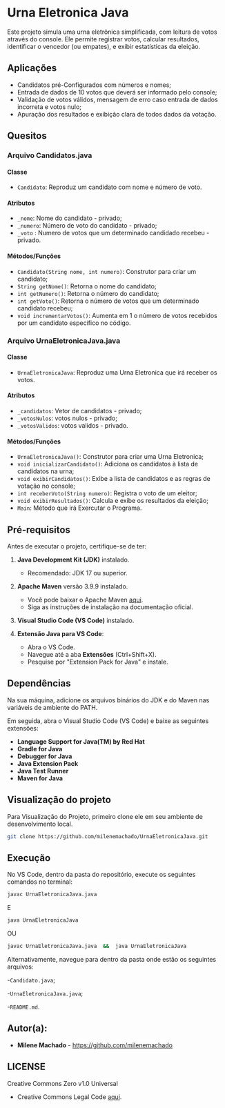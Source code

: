 # Urna Eletronica Java 
Este projeto simula uma urna eletrônica simplificada, com leitura de votos através do console.
Ele permite registrar votos, calcular resultados, identificar o vencedor (ou empates), e exibir 
estatísticas da eleição.

## Aplicações 
- Candidatos pré-Configurados com números e nomes;
- Entrada de dados de 10 votos que deverá ser informado pelo console;
- Validação de votos válidos, mensagem de erro caso entrada de dados incorreta e votos nulo;
- Apuração dos resultados e exibição clara de todos dados da votação.

## Quesitos 

### Arquivo Candidatos.java

#### Classe
- `Candidato`: Reproduz um candidato com nome e número de voto.

#### Atributos
- `_nome`: Nome do candidato - privado;
- `_numero`: Número de voto do candidato - privado;
- `_voto` : Numero de votos que um determinado candidado recebeu - privado.

#### Métodos/Funções
- `Candidato(String nome, int numero)`: Construtor para criar um candidato;
- `String getNome()`: Retorna o nome do candidato;
- `int getNumero()`: Retorna o número do candidato;
- `int getVoto()`: Retorna o número de votos que um determinado candidato recebeu;
- `void incrementarVotos()`: Aumenta em 1 o número de votos recebidos por um candidato específico no código.


### Arquivo UrnaEletronicaJava.java

#### Classe
- `UrnaEletronicaJava`: Reproduz uma Urna Eletronica que irá receber os votos.

#### Atributos
- `_candidatos`: Vetor de candidatos - privado;
- `_votosNulos`: votos nulos - privado;
- `_votosValidos`: votos validos - privado.

#### Métodos/Funções
- `UrnaEletronicaJava()`: Construtor para criar uma Urna Eletronica;
- `void inicializarCandidato()`: Adiciona os candidatos à lista de candidatos na urna;
- `void exibirCandidatos()`: Exibe a lista de candidatos e as regras de votação no console;
- `int receberVoto(String numero)`: Registra o voto de um eleitor;
- `void exibirResultados()`: Calcula e exibe os resultados da eleição;
- `Main`: Método que irá Exercutar o Programa.

## Pré-requisitos

Antes de executar o projeto, certifique-se de ter:

1. **Java Development Kit (JDK)** instalado.
   - Recomendado: JDK 17 ou superior.
   
2. **Apache Maven** versão 3.9.9 instalado.
   - Você pode baixar o Apache Maven [aqui](https://maven.apache.org/download.cgi).
   - Siga as instruções de instalação na documentação oficial.

3. **Visual Studio Code (VS Code)** instalado.

4. **Extensão Java para VS Code**:
   - Abra o VS Code.
   - Navegue até a aba **Extensões** (Ctrl+Shift+X).
   - Pesquise por "Extension Pack for Java" e instale.

## Dependências

Na sua máquina, adicione os arquivos binários do JDK e do Maven nas variáveis de ambiente do PATH.

Em seguida, abra o Visual Studio Code (VS Code) e baixe as seguintes extensões:

- **Language Support for Java(TM) by Red Hat**
- **Gradle for Java**
- **Debugger for Java**
- **Java Extension Pack**
- **Java Test Runner**
- **Maven for Java**
  
## Visualização do projeto 
Para Visualização do Projeto, primeiro clone ele em seu ambiente de desenvolvimento local.

```bash 
git clone https://github.com/milenemachado/UrnaEletronicaJava.git 
```
## Execução

No VS Code, dentro da pasta do repositório, execute os seguintes comandos no terminal:

```bash
javac UrnaEletronicaJava.java 
```
E

```bash
java UrnaEletronicaJava
```
OU

```bash
javac UrnaEletronicaJava.java  &&  java UrnaEletronicaJava
```
Alternativamente, navegue para dentro da pasta onde estão os seguintes arquivos:

-`Candidato.java`;

-`UrnaEletronicaJava.java`;

-`README.md`.

## Autor(a):

- **Milene Machado** - https://github.com/milenemachado

## LICENSE

Creative Commons Zero v1.0 Universal
- Creative Commons Legal Code [aqui](https://github.com/milenemachado/UrnaEletronicaJava/blob/main/LICENSE).

